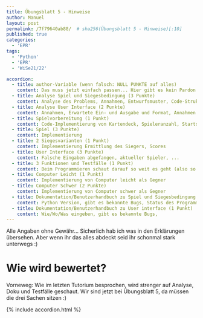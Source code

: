```yaml
---
title: Übungsblatt 5 - Hinweise
author: Manuel
layout: post
permalink: /7f79640ab88/  # sha256(Übungsblatt 5 - Hinweise)[:10]
published: true
categories:
  - 'EPR'
tags:
  - 'Python'
  - 'EPR'
  - 'WiSe21/22'

accordion:
  - title: author-Variable (wenn falsch: NULL PUNKTE auf alles)
    content: Das muss jetzt einfach passen... Hier gibt es kein Pardon. Im Zweifelsfall nachfragen :)
  - title: Analyse Spiel und Siegesbedingung (3 Punkte)
    content: Analyse des Problems, Annahmen, Entwurfsmuster, Code-Strukturierung, Herangehensweise, wie geht ihr vor bei Siegesbedingung? Erklärt kurz die 3 Funktionen (siehe Zusatzanforderung)
  - title: Analyse User Interface (2 Punkte)
    content: Annahmen, Erwartete Ein- und Ausgabe und Format, Annahmen zu falschen/ungültigen Eingaben, Designlogik (wie/warum so strukturiert)
  - title: Spielvorbereitung (1 Punkt)
    content: Code-Implementierung von Kartendeck, Spieleranzahl, Startspieler, Siegesstrategie
  - title: Spiel (3 Punkte)
    content: Implementierung
  - title: 2 Siegesvarianten (1 Punkt)
    content: Implementierung Ermittlung des Siegers, Scores
  - title: User Interface (3 Punkte)
    content: Falsche Eingaben abgefangen, aktueller Spieler, ...
  - title: 3 Funktionen und Testfälle (1 Punkt)
    content: Beim Programmieren schaut darauf so weit es geht (also so weit es sinnvoll ist) Code in Funktionen auszulagern. Warum? Code ist dadurch viel einfacher zu lesen und Fehler schneller erkennbar. Deshalb verlangen wir hier nach min. 3 Funktionen. Die Funktionen müssen auch getestet werden => bitte nicht vergessen!
  - title: Computer Leicht (1 Punkt)
    content: Implementierung von Computer leicht als Gegner
  - title: Computer Schwer (2 Punkte)
    content: Implementierung von Computer schwer als Gegner
  - title: Dokumentation/Benutzerhandbuch zu Spiel und Siegesbedingung (2 Punkte)
    content: Python Version, gibt es bekannte Bugs, Status des Programms
  - title: Dokumentation/Benutzerhandbuch zu User interface (1 Punkt)
    content: Wie/Wo/Was eingeben, gibt es bekannte Bugs, 
---
```


Alle Angaben ohne Gewähr... Sicherlich hab ich was in den Erklärungen übersehen. Aber wenn ihr das alles abdeckt seid ihr schonmal stark unterwegs :)

# Wie wird bewertet?

Vorneweg: Wie im letzten Tutorium besprochen, wird strenger auf Analyse, Doku und Testfälle geschaut. Wir sind jetzt bei Übungsblatt 5, da müssen die drei Sachen sitzen :)

{% include accordion.html %}
